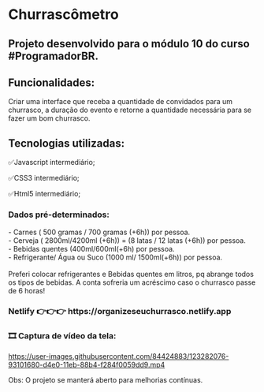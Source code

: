 # Churrascômetro


## Projeto desenvolvido para o módulo 10 do curso #ProgramadorBR.

<h2>Funcionalidades:</h2>
Criar uma interface que receba a quantidade de convidados para um churrasco, a duração do evento e retorne a quantidade necessária para se fazer um bom churrasco.

<h2>Tecnologias utilizadas:</h2>

<p>✅Javascript intermediário;</p> 
<p>✅CSS3 intermediário;</p>   
<p>✅Html5 intermediário;</p> 

<h3>Dados pré-determinados:</h3>
- Carnes ( 500 gramas / 700 gramas (+6h)) por pessoa.<br>
- Cerveja ( 2800ml/4200ml (+6h)) = (8 latas / 12 latas (+6h)) por pessoa. <br>
- Bebidas quentes (400ml/600ml(+6h) por pessoa. <br>
- Refrigerante/ Água ou Suco  (1000 ml/ 1500ml(+6h)) por pessoa.<br><br>
Preferi colocar refrigerantes e Bebidas quentes em litros, pq abrange todos os tipos de bebidas.
A conta sofreria um acréscimo caso o churrasco passe de 6 horas!

<h3>Netlify
👉👉👉 https://organizeseuchurrasco.netlify.app </h3>

<h3>🎞 Captura de vídeo da tela:</h3>






https://user-images.githubusercontent.com/84424883/123282076-93101680-d4e0-11eb-88b4-f284f0059dd9.mp4








Obs: O projeto se manterá aberto para melhorias contínuas.
